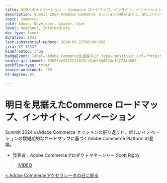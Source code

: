 ```yaml
---
title: 明日へのナビゲーション - Commerce ロードマップ、インサイト、イノベーション
description: Summit 2024 のAdobe Commerce セッションの振り返りと、新しいイノベーションの数短期的なロードマップに基づくAdobe Commerce Platform の登場。
topic: Commerce
role: Admin, Developer, Leader, User
level: Beginner, Intermediate
doc-type: Event
duration: 1033
last-substantial-update: 2024-05-21T00:00:00Z
jira: KT-15537
hidefromtoc: true
badgeEvent: label="Adobe Commerce加速器の日" type="positive" url="https://experienceleague.adobe.com/en/docs/events/apac-commerce-recordings/2024/overview"
source-git-commit: 89005ee91f2222029cc3abf30d02dc3b7714b588
workflow-type: tm+mt
source-wordcount: '83'
ht-degree: 0%

---
```



# 明日を見据えたCommerce ロードマップ、インサイト、イノベーション

Summit 2024 のAdobe Commerce セッションの振り返りと、新しいイノベーションの数短期的なロードマップに基づくAdobe Commerce Platform の登場。

+ 発表者：Adobe Commerceプロダクトマネージャー Scott Rigby

>[!VIDEO](https://video.tv.adobe.com/v/3429264/?learn=on)

[&lt; Adobe Commerceアクセラレータの日に戻る](./overview.md)